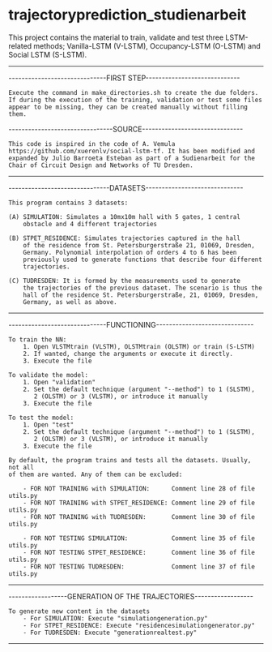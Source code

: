 # trajectoryprediction_studienarbeit

This project contains the material to train, validate and test three
LSTM-related methods; Vanilla-LSTM (V-LSTM), Occupancy-LSTM (O-LSTM)
and Social LSTM (S-LSTM).

---------------------------------------------------------------------

------------------------------FIRST STEP-----------------------------

	Execute the command in make_directories.sh to create the due folders.
	If during the execution of the training, validation or test some files
	appear to be missing, they can be created manually without filling them.

--------------------------------SOURCE-------------------------------

	This code is inspired in the code of A. Vemula
	https://github.com/xuerenlv/social-lstm-tf. It has been modified and
	expanded by Julio Barroeta Esteban as part of a Sudienarbeit for the
	Chair of Circuit Design and Networks of TU Dresden.

---------------------------------------------------------------------

-------------------------------DATASETS------------------------------


    This program contains 3 datasets:

    (A) SIMULATION: Simulates a 10mx10m hall with 5 gates, 1 central
        obstacle and 4 different trajectories

    (B) STPET_RESIDENCE: Simulates trajectories captured in the hall
        of the residence from St. Petersburgerstraße 21, 01069, Dresden,
        Germany. Polynomial interpolation of orders 4 to 6 has been
        previously used to generate functions that describe four different
        trajectories.

    (C) TUDRESDEN: It is formed by the measurements used to generate
        the trajectories of the previous dataset. The scenario is thus the
        hall of the residence St. Petersburgerstraße, 21, 01069, Dresden,
        Germany, as well as above.

-----------------------------------------------------------------------

------------------------------FUNCTIONING------------------------------


	To train the NN:
		1. Open VLSTMtrain (VLSTM), OLSTMtrain (OLSTM) or train (S-LSTM)
		2. If wanted, change the arguments or execute it directly.
		3. Execute the file

	To validate the model:
		1. Open "validation"
		2. Set the default technique (argument "--method") to 1 (SLSTM),
		   2 (OLSTM) or 3 (VLSTM), or introduce it manually
		3. Execute the file

	To test the model:
		1. Open "test"
		2. Set the default technique (argument "--method") to 1 (SLSTM),
		   2 (OLSTM) or 3 (VLSTM), or introduce it manually
		3. Execute the file

	By default, the program trains and tests all the datasets. Usually, not all
	of them are wanted. Any of them can be excluded:

	    - FOR NOT TRAINING with SIMULATION:      Comment line 28 of file utils.py
	    - FOR NOT TRAINING with STPET_RESIDENCE: Comment line 29 of file utils.py
	    - FOR NOT TRAINING with TUDRESDEN:       Comment line 30 of file utils.py

	    - FOR NOT TESTING SIMULATION:            Comment line 35 of file utils.py
	    - FOR NOT TESTING STPET_RESIDENCE:       Comment line 36 of file utils.py
	    - FOR NOT TESTING TUDRESDEN:             Comment line 37 of file utils.py

------------------------------------------------------------------

------------------GENERATION OF THE TRAJECTORIES------------------

	To generate new content in the datasets
	    - For SIMULATION: Execute "simulationgeneration.py"
	    - For STPET_RESIDENCE: Execute "residencesimulationgenerator.py"
	    - For TUDRESDEN: Execute "generationrealtest.py"

-------------------------------------------------------------------
